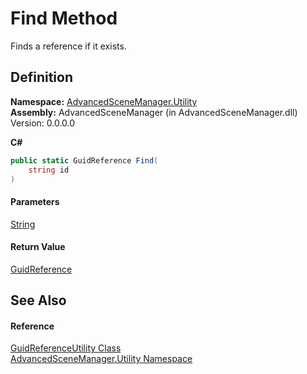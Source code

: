 # Find Method

Finds a reference if it exists.

## Definition

**Namespace:** [AdvancedSceneManager.Utility](N_AdvancedSceneManager_Utility.md)\
**Assembly:** AdvancedSceneManager (in AdvancedSceneManager.dll) Version: 0.0.0.0

**C#**

```c#
public static GuidReference Find(
	string id
)
```

#### Parameters

&#x20; [String](https://learn.microsoft.com/dotnet/api/system.string)&#x20;

#### Return Value

[GuidReference](T_AdvancedSceneManager_Utility_GuidReference.md)

## See Also

#### Reference

[GuidReferenceUtility Class](T_AdvancedSceneManager_Utility_GuidReferenceUtility.md)\
[AdvancedSceneManager.Utility Namespace](N_AdvancedSceneManager_Utility.md)
